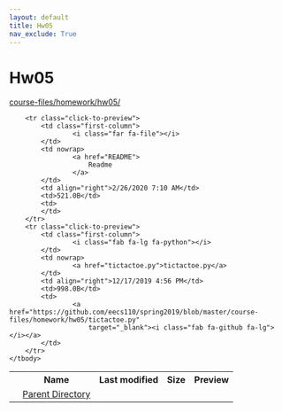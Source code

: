 ```yaml
---
layout: default
title: Hw05
nav_exclude: True
---
```


# Hw05

[course-files/homework/hw05/](.)

<table class="tbl-files">
    <tbody>
        <tr>
            <th valign="top"></th>
            <th>Name</th>
            <th>Last modified</th>
            <th>Size</th>
            <th>Preview</th>
        </tr>
        <tr>
            <td valign="top">
                <i class="fa fa-folder-open"></i>
            </td>
            <td><a href="../">Parent Directory</a></td>
            <td>&nbsp;</td>
            <td>&nbsp;</td>
            <td>&nbsp;</td>
        </tr>

        <tr class="click-to-preview">
            <td class="first-column">
                    <i class="far fa-file"></i>
            </td>
            <td nowrap>
                    <a href="README">
                        Readme
                    </a>
            </td>
            <td align="right">2/26/2020 7:10 AM</td>
            <td>521.0B</td>
            <td>
            </td>
        </tr>
        <tr class="click-to-preview">
            <td class="first-column">
                    <i class="fab fa-lg fa-python"></i>
            </td>
            <td nowrap>
                    <a href="tictactoe.py">tictactoe.py</a>
            </td>
            <td align="right">12/17/2019 4:56 PM</td>
            <td>998.0B</td>
            <td>
                    <a href="https://github.com/eecs110/spring2019/blob/master/course-files/homework/hw05/tictactoe.py"
                        target="_blank"><i class="fab fa-github fa-lg"></i></a>
            </td>
        </tr>
    </tbody>
</table>

